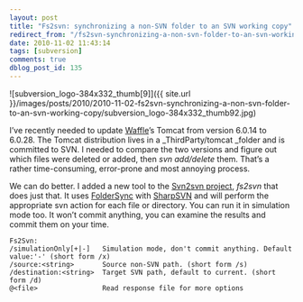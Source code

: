 ```yaml
---
layout: post
title: "Fs2svn: synchronizing a non-SVN folder to an SVN working copy"
redirect_from: "/fs2svn-synchronizing-a-non-svn-folder-to-an-svn-working-copy/"
date: 2010-11-02 11:43:14
tags: [subversion]
comments: true
dblog_post_id: 135
---
```


![subversion_logo-384x332_thumb[9]]({{ site.url }}/images/posts/2010/2010-11-02-fs2svn-synchronizing-a-non-svn-folder-to-an-svn-working-copy/subversion_logo-384x332_thumb92.jpg)

I’ve recently needed to update [Waffle](https://github.com/dblock/waffle/)’s Tomcat from version 6.0.14 to 6.0.28. The Tomcat distribution lives in a _ThirdParty/tomcat _folder and is committed to SVN. I needed to compare the two versions and figure out which files were deleted or added, then _svn add/delete_ them. That’s a rather time-consuming, error-prone and most annoying process.

We can do better. I added a new tool to the [Svn2svn project](https://github.com/dblock/svn2svn), _fs2svn_ that does just that. It uses [FolderSync](https://www.codeproject.com/KB/files/kratfoldersync.aspx) with [SharpSVN](https://github.com/AmpScm/SharpSvn) and will perform the appropriate svn action for each file or directory. You can run it in simulation mode too. It won’t commit anything, you can examine the results and commit them on your time.

```
Fs2Svn:
/simulationOnly[+|-]   Simulation mode, don't commit anything. Default value:'-' (short form /x)
/source:<string>       Source non-SVN path. (short form /s)
/destination:<string>  Target SVN path, default to current. (short form /d)
@<file>                Read response file for more options
```

